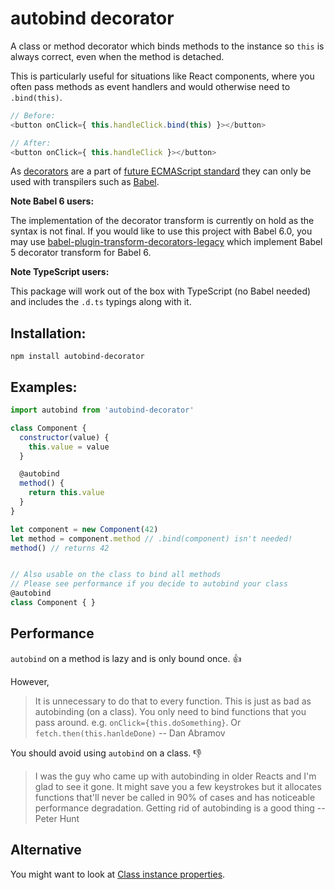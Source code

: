 # autobind decorator

A class or method decorator which binds methods to the instance so `this` is always correct, even when the method is detached.

This is particularly useful for situations like React components, where you often pass methods as event handlers and would otherwise need to `.bind(this)`.

```js
// Before:
<button onClick={ this.handleClick.bind(this) }></button>

// After:
<button onClick={ this.handleClick }></button>
```

As [decorators](https://github.com/wycats/javascript-decorators) are a part of [future ECMAScript standard](https://github.com/tc39/proposals) they can only be used with transpilers such as [Babel](http://babeljs.io).

**Note Babel 6 users:**

The implementation of the decorator transform is currently on hold as the syntax is not final. If you would like to use this project with Babel 6.0, you may use [babel-plugin-transform-decorators-legacy](https://github.com/loganfsmyth/babel-plugin-transform-decorators-legacy) which implement Babel 5 decorator transform for Babel 6.

**Note TypeScript users:**

This package will work out of the box with TypeScript (no Babel needed) and includes the `.d.ts` typings along with it.

## Installation:

```
npm install autobind-decorator
```

## Examples:

```js
import autobind from 'autobind-decorator'

class Component {
  constructor(value) {
    this.value = value
  }

  @autobind
  method() {
    return this.value
  }
}

let component = new Component(42)
let method = component.method // .bind(component) isn't needed!
method() // returns 42


// Also usable on the class to bind all methods
// Please see performance if you decide to autobind your class
@autobind
class Component { }
```

## Performance

`autobind` on a method is lazy and is only bound once. :thumbsup:

However,

> It is unnecessary to do that to every function. This is just as bad as autobinding (on a class). You only need to bind functions that you pass around. e.g. `onClick={this.doSomething}`. Or `fetch.then(this.hanldeDone)`
  -- Dan Abramov‏

You should avoid using `autobind` on a class. :thumbsdown:

> I was the guy who came up with
autobinding in older Reacts and I'm glad
to see it gone. It might save you a few
keystrokes but it allocates functions
that'll never be called in 90% of cases
and has noticeable performance
degradation. Getting rid of autobinding
is a good thing
  -- Peter Hunt

## Alternative

You might want to look at [Class instance properties](https://tc39.github.io/proposal-class-public-fields/).
